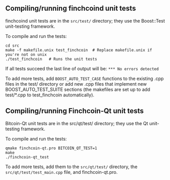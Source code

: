 Compiling/running finchcoind unit tests
------------------------------------

finchcoind unit tests are in the `src/test/` directory; they
use the Boost::Test unit-testing framework.

To compile and run the tests:

	cd src
	make -f makefile.unix test_finchcoin  # Replace makefile.unix if you're not on unix
	./test_finchcoin   # Runs the unit tests

If all tests succeed the last line of output will be:
`*** No errors detected`

To add more tests, add `BOOST_AUTO_TEST_CASE` functions to the existing
.cpp files in the test/ directory or add new .cpp files that
implement new BOOST_AUTO_TEST_SUITE sections (the makefiles are
set up to add test/*.cpp to test_finchcoin automatically).


Compiling/running Finchcoin-Qt unit tests
---------------------------------------

Bitcoin-Qt unit tests are in the src/qt/test/ directory; they
use the Qt unit-testing framework.

To compile and run the tests:

	qmake finchcoin-qt.pro BITCOIN_QT_TEST=1
	make
	./finchcoin-qt_test

To add more tests, add them to the `src/qt/test/` directory,
the `src/qt/test/test_main.cpp` file, and finchcoin-qt.pro.
